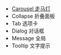 - [Carousel 走马灯](https://mambaneverout.github.io/fallen-ui-js/Carousel/index.html)
- Collapse 折叠面板
- Tab 选项卡
- Dialog 对话框
- Message 全局
- Tooltip 文字提示
